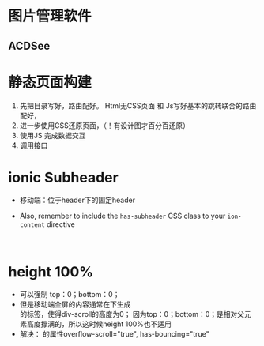 # 图片管理软件

## 	ACDSee	

# 静态页面构建

1. 先把目录写好，路由配好。 Html无CSS页面 和 Js写好基本的跳转联合的路由配好， 	
2. 进一步使用CSS还原页面，（！有设计图才百分百还原）
3. 使用JS 完成数据交互
4. 调用接口

# ionic Subheader

- 移动端：位于header下的固定header

- Also, remember to include the `has-subheader` CSS class to your `ion-content` directive

  ​

# height 100%

- 可以强制 top：0；bottom：0；
- 但是移动端全屏的内容通常在<ion-content>下生成<div class="scroll" style=" /* transform: translate3d(0px, 0px, 0px) scale(1); */">的标签，使得div-scroll的高度为0；
  因为top：0；bottom：0；是相对父元素高度撑满的，所以这时候height 100%也不适用
- 解决：<ion-content> 的属性overflow-scroll="true", has-bouncing="true"	